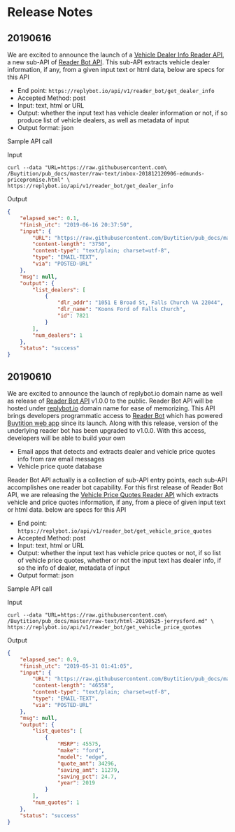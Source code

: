 # Release Notes

## 20190616
We are excited to announce the launch of a [Vehicle Dealer Info Reader API](https://github.com/Buytition/pub_docs/blob/master/FEATURES.md#vehicle-dealer-info-reader-api), a new sub-API of [Reader Bot API](https://github.com/Buytition/pub_docs/blob/master/FEATURES.md#reader-bot-api).  This sub-API extracts vehicle dealer information, if any, from a given input text or html data, below are specs for this API

* End point: `https://replybot.io/api/v1/reader_bot/get_dealer_info`
* Accepted Method: post
* Input: text, html or URL
* Output: whether the input text has vehicle dealer information or not, if so produce list of vehicle dealers, as well as metadata of input
* Output format: json

Sample API call

Input
```
curl --data "URL=https://raw.githubusercontent.com\
/Buytition/pub_docs/master/raw-text/inbox-201812120906-edmunds-pricepromise.html" \
https://replybot.io/api/v1/reader_bot/get_dealer_info
```

Output
```json
{
    "elapsed_sec": 0.1,
    "finish_utc": "2019-06-16 20:37:50",
    "input": {
        "URL": "https://raw.githubusercontent.com/Buytition/pub_docs/master/raw-text/inbox-201812120906-edmunds-pricepromise.html",
        "content-length": "3750",
        "content-type": "text/plain; charset=utf-8",
        "type": "EMAIL-TEXT",
        "via": "POSTED-URL"
    },
    "msg": null,
    "output": {
        "list_dealers": [
            {
                "dlr_addr": "1051 E Broad St, Falls Church VA 22044",
                "dlr_name": "Koons Ford of Falls Church",
                "id": 7821
            }
        ],
        "num_dealers": 1
    },
    "status": "success"
}
```

## 20190610
We are excited to announce the launch of replybot.io domain name as well as release of [Reader Bot API](https://github.com/Buytition/pub_docs/blob/master/FEATURES.md#reader-bot-api) v1.0.0 to the public.  Reader Bot API will be hosted under [replybot.io](https://replybot.io) domain name for ease of memorizing.  This API brings developers programmatic access to [Reader Bot](https://github.com/Buytition/pub_docs/blob/master/FEATURES.md#email-reader-bot) which has powered [Buytition web app](https://buytition.com) since its launch.  Along with this release,  version of the underlying reader bot has been upgraded to v1.0.0. With this access, developers will be able to build your own

* Email apps that detects and extracts dealer and  vehicle price quotes info from raw email messages
* Vehicle price quote database

Reader Bot API actually is a collection of sub-API entry points, each sub-API accomplishes one reader bot capability.  For this first release of Reader Bot API, we are releasing the [Vehicle Price Quotes Reader API](https://github.com/Buytition/pub_docs/blob/master/FEATURES.md#vehicle-price-quotes-reader-api) which extracts vehicle and price quotes information, if any, from a piece of given input text or html data. below are specs for this API

* End point: `https://replybot.io/api/v1/reader_bot/get_vehicle_price_quotes`
* Accepted Method: post
* Input: text, html or URL
* Output: whether the input text has vehicle price quotes or not, if so list of vehicle price quotes, whether or not the input text has dealer info, if so the info of dealer, metadata of input
* Output format: json

Sample API call

Input
```
curl --data "URL=https://raw.githubusercontent.com\
/Buytition/pub_docs/master/raw-text/html-20190525-jerrysford.md" \
https://replybot.io/api/v1/reader_bot/get_vehicle_price_quotes
```

Output
```json
{
    "elapsed_sec": 0.9,
    "finish_utc": "2019-05-31 01:41:05",
    "input": {
        "URL": "https://raw.githubusercontent.com/Buytition/pub_docs/master/raw-text/html-20190525-jerrysford.md",
        "content-length": "46558",
        "content-type": "text/plain; charset=utf-8",
        "type": "EMAIL-TEXT",
        "via": "POSTED-URL"
    },
    "msg": null,
    "output": {
        "list_quotes": [
            {
                "MSRP": 45575,
                "make": "ford",
                "model": "edge",
                "quote_amt": 34296,
                "saving_amt": 11279,
                "saving_pct": 24.7,
                "year": 2019
            }
        ],
        "num_quotes": 1
    },
    "status": "success"
}
```